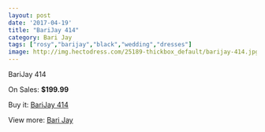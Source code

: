 ```yaml
---
layout: post
date: '2017-04-19'
title: "BariJay 414"
category: Bari Jay
tags: ["rosy","barijay","black","wedding","dresses"]
image: http://img.hectodress.com/25189-thickbox_default/barijay-414.jpg
---
```

BariJay 414

On Sales: **$199.99**
<a href="https://www.hectodress.com/bari-jay/11575-barijay-414.html"><amp-img layout="responsive" width="600" height="600" src="//img.hectodress.com/25189-thickbox_default/barijay-414.jpg" alt="BariJay 414 0" /></a>
<a href="https://www.hectodress.com/bari-jay/11575-barijay-414.html"><amp-img layout="responsive" width="600" height="600" src="//img.hectodress.com/25190-thickbox_default/barijay-414.jpg" alt="BariJay 414 1" /></a>

Buy it: [BariJay 414](https://www.hectodress.com/bari-jay/11575-barijay-414.html "BariJay 414")

View more: [Bari Jay](https://www.hectodress.com/183-bari-jay "Bari Jay")